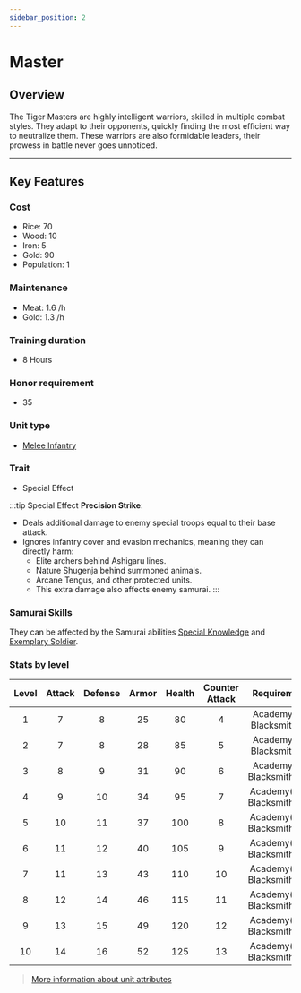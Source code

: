 ```yaml
---
sidebar_position: 2
---
```

# Master

## Overview

The Tiger Masters are highly intelligent warriors, skilled in multiple combat styles. They adapt to their opponents, quickly finding the most efficient way to neutralize them. These warriors are also formidable leaders, their prowess in battle never goes unnoticed.

---

## Key Features

### Cost
- Rice: 70
- Wood: 10
- Iron: 5
- Gold: 90
- Population: 1

### Maintenance
- Meat: 1.6 /h
- Gold: 1.3 /h

### Training duration
- 8 Hours

### Honor requirement
- 35

### Unit type
- [Melee Infantry](../../index.md#melee-infantry)

### Trait
- Special Effect

:::tip Special Effect
**Precision Strike**: 
- Deals additional damage to enemy special troops equal to their base attack.
- Ignores infantry cover and evasion mechanics, meaning they can directly harm:
  - Elite archers behind Ashigaru lines.
  - Nature Shugenja behind summoned animals.
  - Arcane Tengus, and other protected units.
  - This extra damage also affects enemy samurai.
:::

### Samurai Skills
They can be affected by the Samurai abilities [Special Knowledge](../../../samurais/knowledge-skills.md) and [Exemplary Soldier](../../../samurais/charisma-skills.md).

### Stats by level

| Level | Attack | Defense | Armor | Health | Counter Attack |         Requirement         |
| :---: | :----: | :-----: | :---: | :----: | :------------: | :-------------------------: |
|   1   |   7    |    8    |  25   |   80   |       4        |  Academy(3), Blacksmith(4)  |
|   2   |   7    |    8    |  28   |   85   |       5        |  Academy(5), Blacksmith(8)  |
|   3   |   8    |    9    |  31   |   90   |       6        | Academy(8), Blacksmith(12)  |
|   4   |   9    |   10    |  34   |   95   |       7        | Academy(12), Blacksmith(15) |
|   5   |   10   |   11    |  37   |  100   |       8        | Academy(14), Blacksmith(17) |
|   6   |   11   |   12    |  40   |  105   |       9        | Academy(17), Blacksmith(20) |
|   7   |   11   |   13    |  43   |  110   |       10       | Academy(20), Blacksmith(22) |
|   8   |   12   |   14    |  46   |  115   |       11       | Academy(23), Blacksmith(25) |
|   9   |   13   |   15    |  49   |  120   |       12       | Academy(25), Blacksmith(27) |
|  10   |   14   |   16    |  52   |  125   |       13       | Academy(29), Blacksmith(29) |

> [More information about unit attributes](../../index.md#attributes)